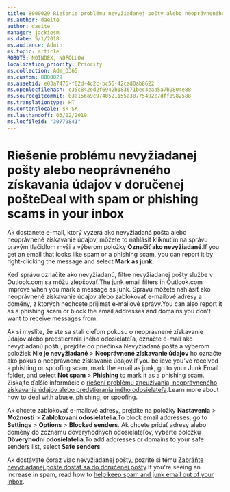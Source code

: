 ```yaml
---
title: 8000029 Riešenie problému nevyžiadanej pošty alebo neoprávneného získavania údajov v službe Outlook.com
ms.author: daeite
author: daeite
manager: jackiesm
ms.date: 5/1/2018
ms.audience: Admin
ms.topic: article
ROBOTS: NOINDEX, NOFOLLOW
localization_priority: Priority
ms.collection: Adm_O365
ms.custom: 8000029
ms.assetid: e03a7476-f02d-4c2c-bc55-42cad0ab8622
ms.openlocfilehash: c35c842ed2f6942b183671bec4eaa5a7b9804e88
ms.sourcegitcommit: 03a156a9c9740521155a30775492c7dff0982588
ms.translationtype: HT
ms.contentlocale: sk-SK
ms.lasthandoff: 03/22/2019
ms.locfileid: "30779841"
---
```

# <a name="deal-with-spam-or-phishing-scams-in-your-inbox"></a><span data-ttu-id="44315-102">Riešenie problému nevyžiadanej pošty alebo neoprávneného získavania údajov v doručenej pošte</span><span class="sxs-lookup"><span data-stu-id="44315-102">Deal with spam or phishing scams in your inbox</span></span>

<span data-ttu-id="44315-103">Ak dostanete e-mail, ktorý vyzerá ako nevyžiadaná pošta alebo neoprávnené získavanie údajov, môžete to nahlásiť kliknutím na správu pravým tlačidlom myši a výberom položky **Označiť ako nevyžiadané**.</span><span class="sxs-lookup"><span data-stu-id="44315-103">If you get an email that looks like spam or a phishing scam, you can report it by right-clicking the message and select **Mark as junk**.</span></span> 
  
<span data-ttu-id="44315-104">Keď správu označíte ako nevyžiadanú, filtre nevyžiadanej pošty službe v Outlook.com sa môžu zlepšovať.</span><span class="sxs-lookup"><span data-stu-id="44315-104">The junk email filters in Outlook.com improve when you mark a message as junk.</span></span> <span data-ttu-id="44315-105">Správu môžete nahlásiť ako neoprávnené získavanie údajov alebo zablokovať e-mailové adresy a domény, z ktorých nechcete prijímať e-mailové správy.</span><span class="sxs-lookup"><span data-stu-id="44315-105">You can also report it as a phishing scam or block the email addresses and domains you don't want to receive messages from.</span></span>
  
<span data-ttu-id="44315-106">Ak si myslíte, že ste sa stali cieľom pokusu o neoprávnené získavanie údajov alebo predstierania iného odosielateľa, označte e-mail ako nevyžiadanú poštu, prejdite do priečinka Nevyžiadaná pošta a výberom položiek **Nie je nevyžiadané** \> **Neoprávnené získavanie údajov** ho označte ako pokus o neoprávnené získavanie údajov.</span><span class="sxs-lookup"><span data-stu-id="44315-106">If you believe you've received a phishing or spoofing scam, mark the email as junk, go to your Junk Email folder, and select **Not spam** \> **Phishing** to mark it as a phishing scam.</span></span> <span data-ttu-id="44315-107">Získajte ďalšie informácie o [riešení problému zneužívania, neoprávneného získavania údajov alebo predstierania iného odosielateľa](https://go.microsoft.com/fwlink/p/?linkid=873139).</span><span class="sxs-lookup"><span data-stu-id="44315-107">Learn more about how to [deal with abuse, phishing, or spoofing](https://go.microsoft.com/fwlink/p/?linkid=873139).</span></span>
  
<span data-ttu-id="44315-108">Ak chcete zablokovať e-mailové adresy, prejdite na položky **Nastavenia** \> **Možnosti** \> **Zablokovaní odosielatelia**.</span><span class="sxs-lookup"><span data-stu-id="44315-108">To block email addresses, go to **Settings** \> **Options** \> **Blocked senders**.</span></span> <span data-ttu-id="44315-109">Ak chcete pridať adresy alebo domény do zoznamu dôveryhodných odosielateľov, vyberte položku **Dôveryhodní odosielatelia**.</span><span class="sxs-lookup"><span data-stu-id="44315-109">To add addresses or domains to your safe senders list, select **Safe senders**.</span></span> 
  
<span data-ttu-id="44315-110">Ak dostávate čoraz viac nevyžiadanej pošty, pozrite si tému [Zabráňte nevyžiadanej pošte dostať sa do doručenej pošty](https://go.microsoft.com/fwlink/p/?linkid=873140).</span><span class="sxs-lookup"><span data-stu-id="44315-110">If you're seeing an increase in spam, read how to [help keep spam and junk email out of your inbox](https://go.microsoft.com/fwlink/p/?linkid=873140).</span></span>
  

